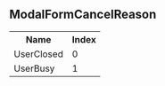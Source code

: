 ## ModalFormCancelReason

<table><tr><th>Name</th><th>Index</th><tr><td>UserClosed</td><td>0</td></tr><tr><td>UserBusy</td><td>1</td></tr></table>